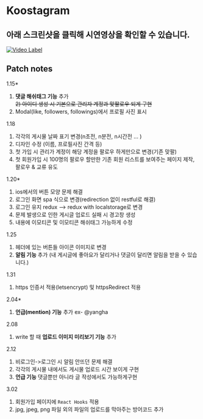 # Koostagram

## 아래 스크린샷을 클릭해 시연영상을 확인할 수 있습니다.
[![Video Label](http://img.youtube.com/vi/5hnub4yxyJM/0.jpg)](https://www.youtube.com/watch?v=5hnub4yxyJM)


## Patch notes
1.15* 
  1) **댓글 해쉬태그 기능** 추가  
  ~~2) 아이디 생성 시 기본으로 관리자 계정과 맞팔로우 되게 구현~~
  3) Modal(like, followers, followings)에서 프로필 사진 표시
  
1.18 
  1) 각각의 게시물 날짜 표기 변경(n초전, n분전, n시간전 ... )
  2) 디자인 수정 (이름, 프로필사진 간격 등)
  3) 첫 가입 시 관리가 계정이 해당 계정을 팔로우 하게만으로 변경(기존 맞팔)
  4) 첫 회원가입 시 100명의 팔로우 할만한 기존 회원 리스트를 보여주는 페이지 제작, 팔로우 & 교류 유도

1.20* 
  1) ios에서의 버튼 모양 문제 해결
  2) 로그인 화면 spa 식으로 변경(redirection 없이 restful로 해결)
  3) 로그인 유지 redux --> redux with localstorage로 변경
  4) 문제 발생으로 인한 게시글 업로드 실패 시 경고창 생성
  5) 내용에 이모티콘 및 이모티콘 해쉬태그 가능하게 수정

1.25
  1) 헤더에 있는 버튼들 아이콘 이미지로 변경
  2) **알림 기능** 추가 (내 게시글에 좋아요가 달리거나 댓글이 달리면 알림을 받을 수 있습니다.)

1.31
  1) https 인증서 적용(letsencrypt) 및 httpsRedirect 적용

2.04* 
  1) **언급(mention) 기능** 추가 ex- @yangha 

2.08 
  1) write 할 때 **업로드 이미지 미리보기 기능** 추가


2.12 
  1) 비로그인->로그인 시 알림 안뜨던 문제 해결
  2) 각각의 게시물 내에서도 게시물 업로드 시간 보이게 구현
  3) **언급 기능** 댓글뿐만 아니라 글 작성에서도 가능하게구현

3.02
  1) 회원가입 페이지에 `React Hooks` 적용
  2) jpg, jpeg, png 파일 외의 파일의 업로드를 막아주는 방어코드 추가